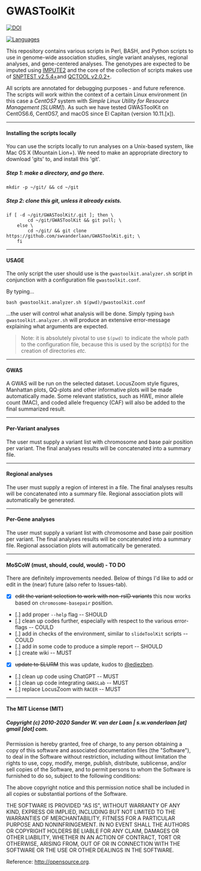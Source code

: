 GWASToolKit
============
[![DOI](https://zenodo.org/badge/55601542.svg)](https://zenodo.org/badge/latestdoi/55601542)

[![Languages](https://skillicons.dev/icons?i=bash,r,py)](https://skillicons.dev) 

This repository contains various scripts in Perl, BASH, and Python scripts to use in genome-wide association studies, single variant analyses, regional analyses, and gene-centered analyses. The genotypes are expected to be imputed using [IMPUTE2](http://mathgen.stats.ox.ac.uk/impute/impute_v2.html) and the core of the collection of scripts makes use of [SNPTEST v2.5.4+](https://mathgen.stats.ox.ac.uk/genetics_software/snptest/snptest.html)and [QCTOOL v2.0.2+](https://www.well.ox.ac.uk/~gav/qctool/#overview). 

All scripts are annotated for debugging purposes - and future reference. The scripts will work within the context of a certain Linux environment (in this case a _CentOS7_ system with _Simple Linux Utility for Resource Management [SLURM]_). As such we have tested GWASToolKit on CentOS6.6, CentOS7, and macOS since El Capitan (version 10.11.[x]). 


--------------

#### Installing the scripts locally

You can use the scripts locally to run analyses on a Unix-based system, like Mac OS X (Mountain Lion+). We need to make an appropriate directory to download 'gits' to, and install this 'git'.

##### Step 1: make a directory, and go there.

```
mkdir -p ~/git/ && cd ~/git
```

##### Step 2: clone this git, unless it already exists.

```
if [ -d ~/git/GWASToolKit/.git ]; then \
		cd ~/git/GWASToolKit && git pull; \
	else \
		cd ~/git/ && git clone https://github.com/swvanderlaan/GWASToolKit.git; \
	fi
```

--------------

#### USAGE 
The only script the user should use is the `gwastoolkit.analyzer.sh` script in conjunction with a configuration file `gwastoolkit.conf`. 

By typing...

```
bash gwastoolkit.analyzer.sh $(pwd)/gwastoolkit.conf
```

...the user will control what analysis will be done. Simply typing `bash gwastoolkit.analyzer.sh` will produce an extensive error-message explaining what arguments are expected. 

> Note: it is absolutely pivotal to use `$(pwd)` to indicate the whole path to the configuration file, because this is used by the script(s) for the creation of directories _etc._ 

--------------

#### GWAS 
A GWAS will be run on the selected dataset. LocusZoom style figures, Manhattan plots, QQ-plots and other informative plots will be made automatically made. Some relevant statistics, such as HWE, minor allele count (MAC), and coded allele frequency (CAF) will also be added to the final summarized result. 

--------------

#### Per-Variant analyses

The user must supply a variant list with chromosome and base pair position per variant. The final analyses results will be concatenated into a summary file.

--------------

#### Regional analyses

The user must supply a region of interest in a file. The final analyses results will be concatenated into a summary file. Regional association plots will automatically be generated. 

--------------

#### Per-Gene analyses

The user must supply a variant list with chromosome and base pair position per variant. The final analyses results will be concatenated into a summary file. Regional association plots will automatically be generated.


--------------

#### MoSCoW (must, should, could, would) - TO DO
There are definitely improvements needed. Below of things I'd like to add or edit in the (near) future (also refer to Issues-tab).

- [x] ~~edit the variant selection to work with non-rsID variants~~ this now works based on `chromosome-basepair` position.
- [.] add proper `--help` flag -- SHOULD
- [.] clean up codes further, especially with respect to the various error-flags -- COULD
- [.] add in checks of the environment, similar to `slideToolKit` scripts -- COULD
- [.] add in some code to produce a simple report -- SHOULD
- [.] create wiki -- MUST
- [x] ~~update to SLURM~~ this was update, kudos to [@ediezben](https://github.com/ediezben).
- [.] clean up code using ChatGPT -- MUST
- [.] clean up code integrating `GWASLab` -- MUST
- [.] replace LocusZoom with `RACER` -- MUST

--------------

#### The MIT License (MIT)
##### Copyright (c) 2010-2020 Sander W. van der Laan | s.w.vanderlaan [at] gmail [dot] com.

Permission is hereby granted, free of charge, to any person obtaining a copy of this software and associated documentation files (the "Software"), to deal in the Software without restriction, including without limitation the rights to use, copy, modify, merge, publish, distribute, sublicense, and/or sell copies of the Software, and to permit persons to whom the Software is furnished to do so, subject to the following conditions:   

The above copyright notice and this permission notice shall be included in all copies or substantial portions of the Software.

THE SOFTWARE IS PROVIDED "AS IS", WITHOUT WARRANTY OF ANY KIND, EXPRESS OR IMPLIED, INCLUDING BUT NOT LIMITED TO THE WARRANTIES OF MERCHANTABILITY, FITNESS FOR A PARTICULAR PURPOSE AND NONINFRINGEMENT. IN NO EVENT SHALL THE AUTHORS OR COPYRIGHT HOLDERS BE LIABLE FOR ANY CLAIM, DAMAGES OR OTHER LIABILITY, WHETHER IN AN ACTION OF CONTRACT, TORT OR OTHERWISE, ARISING FROM, OUT OF OR IN CONNECTION WITH THE SOFTWARE OR THE USE OR OTHER DEALINGS IN THE SOFTWARE.

Reference: http://opensource.org.
